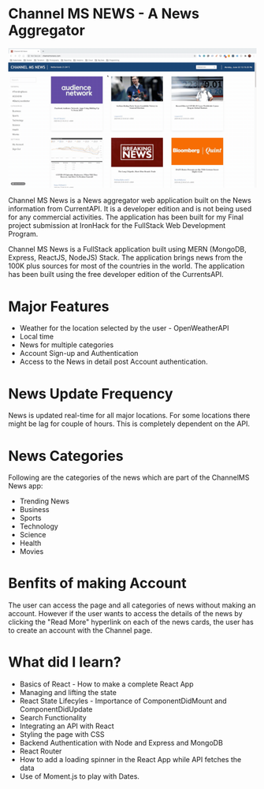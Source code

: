 # Channel MS NEWS - A News Aggregator

![Render Clock Demo](demo/demo.gif)

Channel MS News is a News aggregator web application built on the News information from CurrentAPI. It is a developer edition and is not being used for any commercial activities. The application has been built for my Final project submission at IronHack for the FullStack Web Development Program. 

Channel MS News is a FullStack application built using MERN (MongoDB, Express, ReactJS, NodeJS) Stack. The application brings news from the 100K plus sources for most of the countries in the world. The application has been built using the free developer edition of the CurrentsAPI. 

# Major Features 

* Weather for the location selected by the user - OpenWeatherAPI
* Local time 
* News for multiple categories
* Account Sign-up and Authentication 
* Access to the News in detail post Account authentication. 

# News Update Frequency

News is updated real-time for all major locations. For some locations there might be lag for couple of hours. This is completely dependent on the API.


# News Categories 
Following are the categories of the news which are part of the ChannelMS News app:

* Trending News 
* Business
* Sports
* Technology 
* Science 
* Health
* Movies

# Benfits of making Account
 The user can access the page and all categories of news without making an account. However if the user wants to access the details of the news by clicking the "Read More" hyperlink on each of the news cards, the user has to create an account with the Channel page. 

# What did I learn? 

* Basics of React - How to make a complete React App
* Managing and lifting the state 
* React State Lifecyles - Importance of ComponentDidMount and ComponentDidUpdate
* Search Functionality 
* Integrating an API with React
* Styling the page with CSS
* Backend Authentication with Node and Express and MongoDB
* React Router
* How to add a loading spinner in the React App while API fetches the data
* Use of Moment.js to play with Dates.